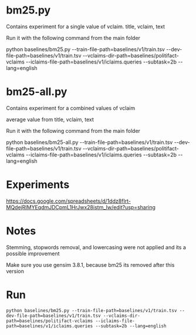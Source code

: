 # bm25.py

Contains experiment for a single value of vclaim.
title, vclaim, text

Run it with the following command from the main folder

python baselines/bm25.py --train-file-path=baselines/v1/train.tsv --dev-file-path=baselines/v1/train.tsv --vclaims-dir-path=baselines/politifact-vclaims --iclaims-file-path=baselines/v1/iclaims.queries --subtask=2b --lang=english


# bm25-all.py

Contains experiment for a combined values of vclaim

average value from title, vclaim, text 

Run it with the following command from the main folder

python baselines/bm25-all.py --train-file-path=baselines/v1/train.tsv --dev-file-path=baselines/v1/train.tsv --vclaims-dir-path=baselines/politifact-vclaims --iclaims-file-path=baselines/v1/iclaims.queries --subtask=2b --lang=english

# Experiments
https://docs.google.com/spreadsheets/d/1ddz8fIrt-MQdejRIMYEqdmJDCpmL1HrJwx28istm_Iw/edit?usp=sharing

# Notes
Stemming, stopwords removal, and lowercasing were not applied and its a possible improvement

Make sure you use gensim 3.8.1, because bm25 its removed after this version

# Run
`python baselines/bm25.py --train-file-path=baselines/v1/train.tsv --dev-file-path=baselines/v1/train.tsv --vclaims-dir-path=baselines/politifact-vclaims --iclaims-file-path=baselines/v1/iclaims.queries --subtask=2b --lang=english
`
